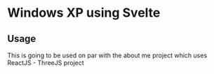 # Windows XP using Svelte

## Usage
This is going to be used on par with the about me project which uses ReactJS - ThreeJS project 